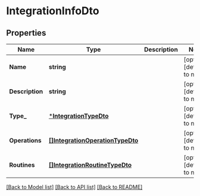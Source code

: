 # IntegrationInfoDto

## Properties
Name | Type | Description | Notes
------------ | ------------- | ------------- | -------------
**Name** | **string** |  | [optional] [default to null]
**Description** | **string** |  | [optional] [default to null]
**Type_** | [***IntegrationTypeDto**](IntegrationTypeDto.md) |  | [optional] [default to null]
**Operations** | [**[]IntegrationOperationTypeDto**](IntegrationOperationTypeDto.md) |  | [optional] [default to null]
**Routines** | [**[]IntegrationRoutineTypeDto**](IntegrationRoutineTypeDto.md) |  | [optional] [default to null]

[[Back to Model list]](../README.md#documentation-for-models) [[Back to API list]](../README.md#documentation-for-api-endpoints) [[Back to README]](../README.md)

